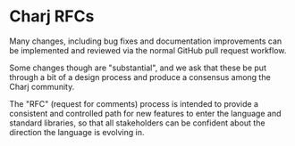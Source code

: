 # Charj RFCs

Many changes, including bug fixes and documentation improvements can be implemented and reviewed via the normal GitHub pull request workflow.

Some changes though are "substantial", and we ask that these be put through a bit of a design process and produce a consensus among the Charj community.

The "RFC" (request for comments) process is intended to provide a consistent and controlled path for new features to enter the language and standard libraries, so that all stakeholders can be confident about the direction the language is evolving in.

